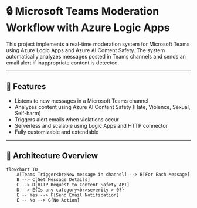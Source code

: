 # 🔒 Microsoft Teams Moderation Workflow with Azure Logic Apps

This project implements a real-time moderation system for Microsoft Teams using Azure Logic Apps and Azure AI Content Safety. The system automatically analyzes messages posted in Teams channels and sends an email alert if inappropriate content is detected.

---

## 📌 Features

- Listens to new messages in a Microsoft Teams channel
- Analyzes content using Azure AI Content Safety (Hate, Violence, Sexual, Self-harm)
- Triggers alert emails when violations occur
- Serverless and scalable using Logic Apps and HTTP connector
- Fully customizable and extendable

---

## 🔧 Architecture Overview

```mermaid
flowchart TD
    A[Teams Trigger<br>New message in channel] --> B[For Each Message]
    B --> C[Get Message Details]
    C --> D[HTTP Request to Content Safety API]
    D --> E{Is any category<br>severity > 0?}
    E -- Yes --> F[Send Email Notification]
    E -- No --> G[No Action]
